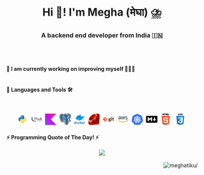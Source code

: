 
<h1 align="center">Hi 👋! I'm Megha (मेघा)  ⛈️ </h1>
<h3 align="center">A backend end developer from India 🇮🇳</h3>
<br><br>
 <h4> 🔭 I am currently working on improving myself 👩🏻‍💻 <br><br> </h3>
  
  
<!-- <p align="center">
<img height="180em" src="https://github-readme-streak-stats.herokuapp.com?user=meghatiku&stroke=170404&fire=70A172&ring=DD502AE9&currStreakLabel=1C396E&border=black" />
</p>  -->
  
#### 🌱 Languages and Tools 🛠

<!-- ![Python](https://img.shields.io/badge/-Python-white?style=flat-square&logo=python&border=true)&nbsp;
![Flask](https://img.shields.io/badge/-Flask-grey?style=flat-square&logo=flask)&nbsp;
![Shell](https://img.shields.io/badge/Shell-white?style=flat-square&logo=gnu-bash)&nbsp;
![Kotlin](https://img.shields.io/badge/-Kotlin-white?style=flat-square&logo=kotlin)&nbsp;
![Markdown](https://img.shields.io/badge/-Markdown-black?style=flat-square&logo=markdown)&nbsp;

![Docker](https://img.shields.io/badge/-Docker-white?style=flat-square&logo=docker)
![Git](https://img.shields.io/badge/-Git-white?style=flat-square&logo=git)&nbsp;
![GitHub](https://img.shields.io/badge/-GitHub-grey?style=flat-square&logo=github)&nbsp;
![PostgreSQL](https://img.shields.io/badge/-PostgreSQL-white?style=flat-square&logo=postgresql)&nbsp;

![Visual Studio Code](https://img.shields.io/badge/-Visual%20Studio%20Code-white?style=flat-square&logo=visual-studio-code&logoColor=007ACC)&nbsp;
![IntelliJ](https://img.shields.io/badge/-IntelliJ-lightgrey?style=flat-square&logo=jetbrains)&nbsp;
![Postman](https://img.shields.io/badge/-Postman-white?style=flat-square&logo=postman)&nbsp;
![Ruby](https://img.shields.io/badge/-Ruby-red?style=flat-square&logo=ruby)&nbsp; -->
 
 &nbsp;&nbsp;&nbsp;&nbsp;&nbsp;&nbsp;
   <p align="center">
   <img height="30" src="https://raw.githubusercontent.com/github/explore/80688e429a7d4ef2fca1e82350fe8e3517d3494d/topics/python/python.png">&nbsp;
   <img height="30" src="https://raw.githubusercontent.com/github/explore/80688e429a7d4ef2fca1e82350fe8e3517d3494d/topics/flask/flask.png">&nbsp;
   <img height="30" src="https://raw.githubusercontent.com/github/explore/80688e429a7d4ef2fca1e82350fe8e3517d3494d/topics/kotlin/kotlin.png">&nbsp;
   <img height="30" src="https://raw.githubusercontent.com/github/explore/80688e429a7d4ef2fca1e82350fe8e3517d3494d/topics/postgresql/postgresql.png">&nbsp;
   <img height="30" src="https://raw.githubusercontent.com/github/explore/80688e429a7d4ef2fca1e82350fe8e3517d3494d/topics/docker/docker.png">&nbsp;
   <img height="30" src="https://raw.githubusercontent.com/github/explore/5c058a388828bb5fde0bcafd4bc867b5bb3f26f3/topics/ruby/ruby.png">&nbsp;
   <img height="30" src="https://raw.githubusercontent.com/github/explore/80688e429a7d4ef2fca1e82350fe8e3517d3494d/topics/git/git.png">&nbsp;
   <img height="30" src="https://raw.githubusercontent.com/github/explore/80688e429a7d4ef2fca1e82350fe8e3517d3494d/topics/aws/aws.png">&nbsp;
   <img height="30" src="https://raw.githubusercontent.com/github/explore/80688e429a7d4ef2fca1e82350fe8e3517d3494d/topics/kubernetes/kubernetes.png">&nbsp;
   <img height="30" src="https://raw.githubusercontent.com/github/explore/80688e429a7d4ef2fca1e82350fe8e3517d3494d/topics/markdown/markdown.png">&nbsp;
   <img height="30" src="https://raw.githubusercontent.com/github/explore/80688e429a7d4ef2fca1e82350fe8e3517d3494d/topics/html/html.png">&nbsp;
   <img height="30" src="https://raw.githubusercontent.com/github/explore/80688e429a7d4ef2fca1e82350fe8e3517d3494d/topics/css/css.png">&nbsp;
   
</p>
<!-- ### _⚡ Nothing Worth Having Comes Easy! ⚡_ -->

<!-- ![trophy](https://github-profile-trophy.vercel.app/?username=meghatiku&title=Commit&theme=onedark) -->
 #### ⚡ Programming Quote of The Day! ⚡

<p align="center">
  <img src="https://quotes-github-readme.vercel.app/api?"/>
  <br>

</p> 

<p align="right"> <img src=https://komarev.com/ghpvc/?username=meghatiku alt=meghatiku/> </p>


<!--![Github stats](https://github-readme-stats.vercel.app/api/?username=meghatiku&show_icons=true&title_color=fff&icon_color=79ff97&text_color=9f9f9f&bg_color=151515&count_private=true&include_all_commits=true&hide=issues,stars&hide_title=true)-->
